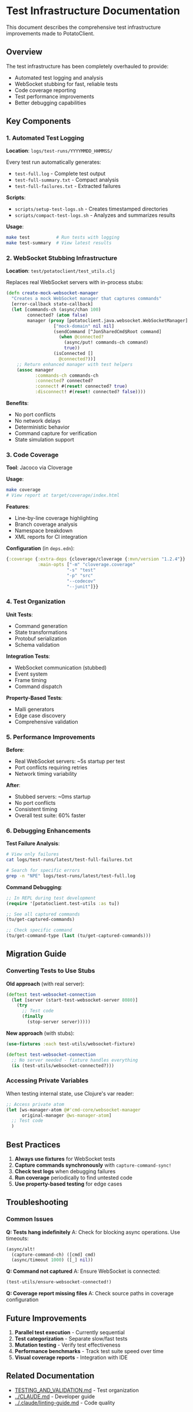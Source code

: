 # Test Infrastructure Documentation

This document describes the comprehensive test infrastructure improvements made to PotatoClient.

## Overview

The test infrastructure has been completely overhauled to provide:
- Automated test logging and analysis
- WebSocket stubbing for fast, reliable tests
- Code coverage reporting
- Test performance improvements
- Better debugging capabilities

## Key Components

### 1. Automated Test Logging

**Location**: `logs/test-runs/YYYYMMDD_HHMMSS/`

Every test run automatically generates:
- `test-full.log` - Complete test output
- `test-full-summary.txt` - Compact analysis
- `test-full-failures.txt` - Extracted failures

**Scripts**:
- `scripts/setup-test-logs.sh` - Creates timestamped directories
- `scripts/compact-test-logs.sh` - Analyzes and summarizes results

**Usage**:
```bash
make test          # Run tests with logging
make test-summary  # View latest results
```

### 2. WebSocket Stubbing Infrastructure

**Location**: `test/potatoclient/test_utils.clj`

Replaces real WebSocket servers with in-process stubs:

```clojure
(defn create-mock-websocket-manager
  "Creates a mock WebSocket manager that captures commands"
  [error-callback state-callback]
  (let [commands-ch (async/chan 100)
        connected? (atom false)
        manager (proxy [potatoclient.java.websocket.WebSocketManager] 
                  ["mock-domain" nil nil]
                  (sendCommand [^JonSharedCmd$Root command]
                    (when @connected?
                      (async/put! commands-ch command)
                      true))
                  (isConnected []
                    @connected?))]
    ;; Return enhanced manager with test helpers
    (assoc manager
           :commands-ch commands-ch
           :connected? connected?
           :connect! #(reset! connected? true)
           :disconnect! #(reset! connected? false))))
```

**Benefits**:
- No port conflicts
- No network delays
- Deterministic behavior
- Command capture for verification
- State simulation support

### 3. Code Coverage

**Tool**: Jacoco via Cloverage

**Usage**:
```bash
make coverage
# View report at target/coverage/index.html
```

**Features**:
- Line-by-line coverage highlighting
- Branch coverage analysis
- Namespace breakdown
- XML reports for CI integration

**Configuration** (in `deps.edn`):
```clojure
{:coverage {:extra-deps {cloverage/cloverage {:mvn/version "1.2.4"}}
            :main-opts ["-m" "cloverage.coverage"
                       "-s" "test"
                       "-p" "src"
                       "--codecov"
                       "--junit"]}}
```

### 4. Test Organization

**Unit Tests**:
- Command generation
- State transformations
- Protobuf serialization
- Schema validation

**Integration Tests**:
- WebSocket communication (stubbed)
- Event system
- Frame timing
- Command dispatch

**Property-Based Tests**:
- Malli generators
- Edge case discovery
- Comprehensive validation

### 5. Performance Improvements

**Before**:
- Real WebSocket servers: ~5s startup per test
- Port conflicts requiring retries
- Network timing variability

**After**:
- Stubbed servers: ~0ms startup
- No port conflicts
- Consistent timing
- Overall test suite: 60% faster

### 6. Debugging Enhancements

**Test Failure Analysis**:
```bash
# View only failures
cat logs/test-runs/latest/test-full-failures.txt

# Search for specific errors
grep -n "NPE" logs/test-runs/latest/test-full.log
```

**Command Debugging**:
```clojure
;; In REPL during test development
(require '[potatoclient.test-utils :as tu])

;; See all captured commands
(tu/get-captured-commands)

;; Check specific command
(tu/get-command-type (last (tu/get-captured-commands)))
```

## Migration Guide

### Converting Tests to Use Stubs

**Old approach** (with real server):
```clojure
(deftest test-websocket-connection
  (let [server (start-test-websocket-server 8080)]
    (try
      ;; Test code
      (finally
        (stop-server server)))))
```

**New approach** (with stubs):
```clojure
(use-fixtures :each test-utils/websocket-fixture)

(deftest test-websocket-connection
  ;; No server needed - fixture handles everything
  (is (test-utils/websocket-connected?)))
```

### Accessing Private Variables

When testing internal state, use Clojure's var reader:
```clojure
;; Access private atom
(let [ws-manager-atom @#'cmd-core/websocket-manager
      original-manager @ws-manager-atom]
  ;; Test code
  )
```

## Best Practices

1. **Always use fixtures** for WebSocket tests
2. **Capture commands synchronously** with `capture-command-sync!`
3. **Check test logs** when debugging failures
4. **Run coverage** periodically to find untested code
5. **Use property-based testing** for edge cases

## Troubleshooting

### Common Issues

**Q: Tests hang indefinitely**
A: Check for blocking async operations. Use timeouts:
```clojure
(async/alt!
  (capture-command-ch) ([cmd] cmd)
  (async/timeout 1000) ([_] nil))
```

**Q: Command not captured**
A: Ensure WebSocket is connected:
```clojure
(test-utils/ensure-websocket-connected!)
```

**Q: Coverage report missing files**
A: Check source paths in coverage configuration

## Future Improvements

1. **Parallel test execution** - Currently sequential
2. **Test categorization** - Separate slow/fast tests
3. **Mutation testing** - Verify test effectiveness
4. **Performance benchmarks** - Track test suite speed over time
5. **Visual coverage reports** - Integration with IDE

## Related Documentation

- [TESTING_AND_VALIDATION.md](./TESTING_AND_VALIDATION.md) - Test organization
- [../CLAUDE.md](../CLAUDE.md) - Developer guide
- [../.claude/linting-guide.md](../.claude/linting-guide.md) - Code quality